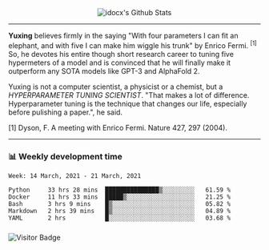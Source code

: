 <div align="center">
    <img align="center" src="https://github-readme-stats.vercel.app/api?username=idocx&show_icons=true&hide_border=true" alt="idocx's Github Stats"></img>
</div>

---

**Yuxing** believes firmly in the saying "With four parameters I can fit an elephant, and with five I can make him wiggle his trunk" by Enrico Fermi. <sup>[1]</sup> So, he devotes his entire though short research career to tuning five hypermeters of a model and is convinced that he will finally make it outperform any SOTA models like GPT-3 and AlphaFold 2.

Yuxing is not a computer scientist, a physicist or a chemist, but a *HYPERPARAMETER TUNING SCIENTIST*. "That makes a lot of difference. Hyperparameter tuning is the technique that changes our life, especially before pulishing a paper.", he said.

[1] Dyson, F. A meeting with Enrico Fermi. Nature 427, 297 (2004).


---

### 📊 Weekly development time
<!--START_SECTION:waka-->
```text
Week: 14 March, 2021 - 21 March, 2021

Python     33 hrs 28 mins  ███████████████▒░░░░░░░░░   61.59 % 
Docker     11 hrs 33 mins  █████▒░░░░░░░░░░░░░░░░░░░   21.25 % 
Bash       3 hrs 9 mins    █▒░░░░░░░░░░░░░░░░░░░░░░░   05.82 % 
Markdown   2 hrs 39 mins   █▒░░░░░░░░░░░░░░░░░░░░░░░   04.89 % 
YAML       2 hrs           █░░░░░░░░░░░░░░░░░░░░░░░░   03.68 % 
```
<!--END_SECTION:waka-->

### 

![Visitor Badge](https://visitor-badge.laobi.icu/badge?page_id=idocx.idocx)